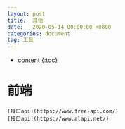 ```yaml
---
layout: post
title:  其他
date:   2020-05-14 00:00:00 +0800
categories: document
tag: 工具
---
```


* content
{:toc}


前端		
====================================
	[接口api](https://www.free-api.com/)
	[接口api](https://www.alapi.net/)             		 